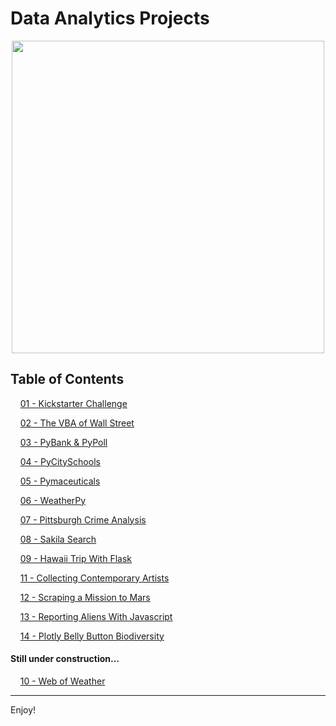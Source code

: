 # Data Analytics Projects


<p align="center">
  <img src="https://images.techhive.com/images/article/2016/07/big_data_analytics_research_chart_growth_thinkstock_516976188-100673341-medium.idge.jpg" width="500" align="middle">
</p>


## Table of Contents


&nbsp;&nbsp;&nbsp;&nbsp;[01 - Kickstarter Challenge](https://github.com/peterhardy22/Data-Analytics-Projects/tree/master/01%20-%20Kickstarter%20Challenge)


&nbsp;&nbsp;&nbsp;&nbsp;[02 - The VBA of Wall Street](https://github.com/peterhardy22/Data-Analytics-Projects/tree/master/02%20-%20The%20VBA%20of%20Wall%20Street)

&nbsp;&nbsp;&nbsp;&nbsp;[03 - PyBank & PyPoll](https://github.com/peterhardy22/Data-Analytics-Projects/tree/master/03%20-%20PyBank%20%26%20PyPoll)

&nbsp;&nbsp;&nbsp;&nbsp;[04 - PyCitySchools](https://github.com/peterhardy22/Data-Analytics-Projects/tree/master/04%20-%20PyCitySchools)

&nbsp;&nbsp;&nbsp;&nbsp;[05 - Pymaceuticals](https://github.com/peterhardy22/Data-Analytics-Projects/tree/master/05%20-%20Pymaceuticals)

&nbsp;&nbsp;&nbsp;&nbsp;[06 - WeatherPy](https://github.com/peterhardy22/Data-Analytics-Projects/tree/master/06%20-%20WeatherPy)

&nbsp;&nbsp;&nbsp;&nbsp;[07 - Pittsburgh Crime Analysis](https://github.com/peterhardy22/Data-Analytics-Projects/tree/master/07%20-%20Pittsburgh%20Crime%20Analysis)

&nbsp;&nbsp;&nbsp;&nbsp;[08 - Sakila Search](https://github.com/peterhardy22/Data-Analytics-Projects/tree/master/08%20-%20Sakila%20Search)
	
&nbsp;&nbsp;&nbsp;&nbsp;[09 - Hawaii Trip With Flask](https://github.com/peterhardy22/Data-Analytics-Projects/tree/master/09%20-%20Hawaii%20Trip%20With%20Flask)
	
&nbsp;&nbsp;&nbsp;&nbsp;[11 - Collecting Contemporary Artists](https://github.com/peterhardy22/Data-Analytics-Projects/tree/master/11%20-%20Collecting%20Contemporary%20Artists)

&nbsp;&nbsp;&nbsp;&nbsp;[12 - Scraping a Mission to Mars](https://github.com/peterhardy22/Data-Analytics-Projects/tree/master/12%20-%20Scraping%20a%20Mission%20to%20Mars)

&nbsp;&nbsp;&nbsp;&nbsp;[13 - Reporting Aliens With Javascript](https://github.com/peterhardy22/Data-Analytics-Projects/tree/master/13%20-%20Reporting%20Aliens%20With%20Javascript)

&nbsp;&nbsp;&nbsp;&nbsp;[14 - Plotly Belly Button Biodiversity](https://github.com/peterhardy22/Data-Analytics-Projects/tree/master/14%20-%20Plotly%20Belly%20Button%20Biodiversity)
	
#### Still under construction...
	
&nbsp;&nbsp;&nbsp;&nbsp;[10 - Web of Weather](https://github.com/peterhardy22/Data-Analytics-Projects/tree/master/10%20-%20Weather%20on%20the%20Web)

***
Enjoy!


